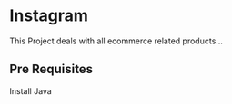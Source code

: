 # Instagram

This Project deals with all ecommerce related products...

Pre Requisites
--------------
Install Java
